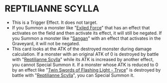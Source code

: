 # REPTILIANNE SCYLLA

*   This is a Trigger Effect. It does not target.
*   If you Summon a monster like "[Exiled Force](https://yugioh.fandom.com/wiki/Exiled_Force)" that has an effect that activates on the field and then activate its effect, it will still be negated. If you Summon a monster like "[Sangan](https://yugioh.fandom.com/wiki/Sangan)" with an effect that activates in the Graveyard, it will not be negated.
*   This card looks at the ATK of the destroyed monster during damage calculation. If a monster with an original ATK of 0 is destroyed by battle with "[Reptilianne Scylla](https://yugioh.fandom.com/wiki/Reptilianne_Scylla)" while its ATK is increased by another effect, you cannot Special Summon it. If a monster whose ATK is reduced to 0 by an effect like "[Twin Swords of Flashing Light - Tryce](https://yugioh.fandom.com/wiki/Twin_Swords_of_Flashing_Light_-_Tryce)" is destroyed by battle with "[Reptilianne Scylla](https://yugioh.fandom.com/wiki/Reptilianne_Scylla)", you can Special Summon it.  
      
    
